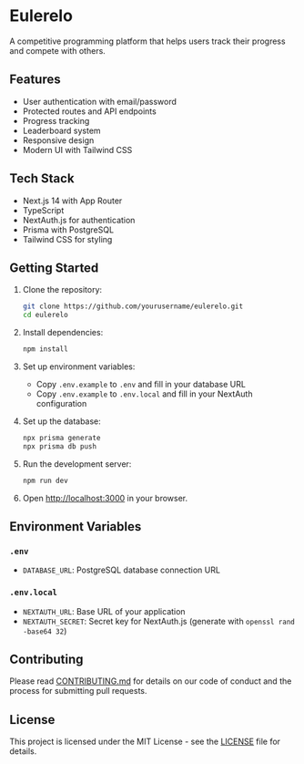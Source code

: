 # Eulerelo

A competitive programming platform that helps users track their progress and compete with others.

## Features

- User authentication with email/password
- Protected routes and API endpoints
- Progress tracking
- Leaderboard system
- Responsive design
- Modern UI with Tailwind CSS

## Tech Stack

- Next.js 14 with App Router
- TypeScript
- NextAuth.js for authentication
- Prisma with PostgreSQL
- Tailwind CSS for styling

## Getting Started

1. Clone the repository:
   ```bash
   git clone https://github.com/yourusername/eulerelo.git
   cd eulerelo
   ```

2. Install dependencies:
   ```bash
   npm install
   ```

3. Set up environment variables:
   - Copy `.env.example` to `.env` and fill in your database URL
   - Copy `.env.example` to `.env.local` and fill in your NextAuth configuration

4. Set up the database:
   ```bash
   npx prisma generate
   npx prisma db push
   ```

5. Run the development server:
   ```bash
   npm run dev
   ```

6. Open [http://localhost:3000](http://localhost:3000) in your browser.

## Environment Variables

### `.env`
- `DATABASE_URL`: PostgreSQL database connection URL

### `.env.local`
- `NEXTAUTH_URL`: Base URL of your application
- `NEXTAUTH_SECRET`: Secret key for NextAuth.js (generate with `openssl rand -base64 32`)

## Contributing

Please read [CONTRIBUTING.md](CONTRIBUTING.md) for details on our code of conduct and the process for submitting pull requests.

## License

This project is licensed under the MIT License - see the [LICENSE](LICENSE) file for details.